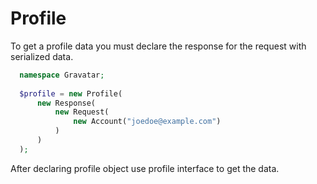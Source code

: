 # Profile

To get a profile data you must declare the response for the request with serialized data.

```php
  namespace Gravatar;
  
  $profile = new Profile(
      new Response(
          new Request(
              new Account("joedoe@example.com")
          )
      )
  );
```

After declaring profile object use profile interface to get the data.
